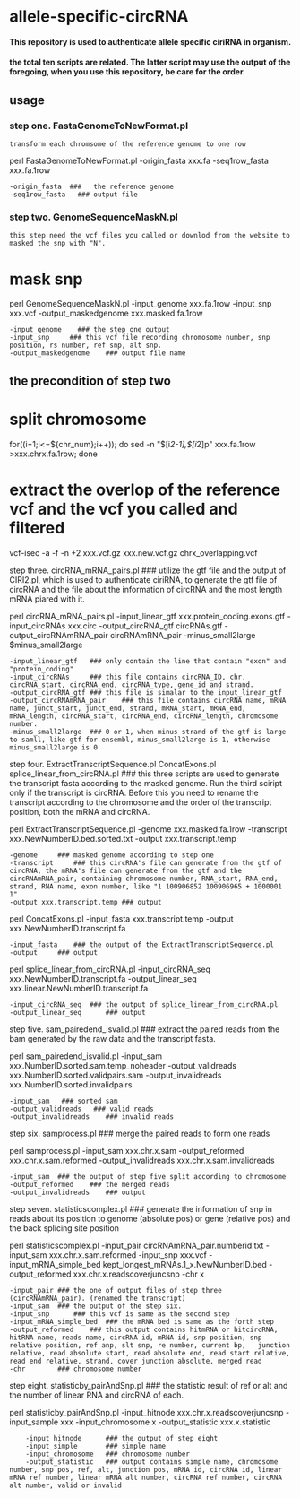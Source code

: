 # allele-specific-circRNA

#### This repository is used to authenticate allele specific ciriRNA in organism.

#### the total ten scripts are related. The latter script may use the output of the foregoing, when you use this repository, be care for the order.

## usage

### step one. FastaGenomeToNewFormat.pl    
	transform each chromsome of the reference genome to one row

perl FastaGenomeToNewFormat.pl -origin_fasta xxx.fa -seq1row_fasta xxx.fa.1row

	-origin_fasta  ###   the reference genome
	-seq1row_fasta   ### output file
    
  
### step two. GenomeSequenceMaskN.pl   
	this step need the vcf files you called or downlod from the website to masked the snp with "N". 

# mask snp
perl GenomeSequenceMaskN.pl -input_genome xxx.fa.1row -input_snp xxx.vcf -output_maskedgenome xxx.masked.fa.1row

	-input_genome    ### the step one output
	-input_snp     ### this vcf file recording chromosome number, snp position, rs number, ref snp, alt snp.
	-output_maskedgenome	### output file name

## the precondition of step two

# split chromosome
for((i=1;i<=${chr_num};i++));
do
	sed -n "$[i*2-1],$[i*2]p" xxx.fa.1row >xxx.chrx.fa.1row;
done

# extract the overlop of the reference vcf and the vcf you called and filtered

vcf-isec -a -f -n +2 xxx.vcf.gz xxx.new.vcf.gz chrx_overlapping.vcf







step three. circRNA_mRNA_pairs.pl	### utilize the gtf file and the output of CIRI2.pl, which is used to  authenticate ciriRNA, to generate the gtf file of circRNA and the file about the information of circRNA and the most length mRNA piared with it. 
 
perl circRNA_mRNA_pairs.pl -input_linear_gtf  xxx.protein_coding.exons.gtf -input_circRNAs   xxx.circ -output_circRNA_gtf circRNAs.gtf -output_circRNAmRNA_pair  circRNAmRNA_pair -minus_small2large $minus_small2large

	-input_linear_gtf	### only contain the line that contain "exon" and "protein_coding"
	-input_circRNAs		### this file contains circRNA_ID, chr, circRNA_start, circRNA_end, circRNA_type, gene_id and strand.
	-output_circRNA_gtf	### this file is simalar to the input_linear_gtf
	-output_circRNAmRNA_pair	### this file contains circRNA name, mRNA name, junct_start, junct_end, strand, mRNA_start, mRNA_end, mRNA_length, circRNA_start, circRNA_end, circRNA_length, chromosome number.
	-minus_small2large 	### 0 or 1, when minus strand of the gtf is large to samll, like gtf for ensembl, minus_small2large is 1, otherwise minus_small2large is 0
	
	
step four. ExtractTranscriptSequence.pl ConcatExons.pl splice_linear_from_circRNA.pl	### this three scripts are used to  generate the transcript fasta according to the masked genome. Run the third sciript only if the transcript is circRNA. Before this you need to rename the transcript according to the chromosome and the order of the transcript position, both the mRNA and circRNA.

perl ExtractTranscriptSequence.pl -genome xxx.masked.fa.1row -transcript xxx.NewNumberID.bed.sorted.txt -output xxx.transcript.temp

	-genome 	### masked genome according to step one
	-transcript 	### this circRNA's file can generate from the gtf of circRNA, the mRNA's file can generate from the gtf and the circRNAmRNA_pair, containing chromosome number, RNA_start, RNA_end, strand, RNA name, exon number, like "1 100906852 100906965 + 1000001 1"
	-output xxx.transcript.temp	### output
	
perl ConcatExons.pl -input_fasta xxx.transcript.temp -output  xxx.NewNumberID.transcript.fa 

	-input_fasta 	### the output of the ExtractTranscriptSequence.pl 
	-output  	### output
	
perl splice_linear_from_circRNA.pl  -input_circRNA_seq  xxx.NewNumberID.transcript.fa -output_linear_seq  xxx.linear.NewNumberID.transcript.fa

	-input_circRNA_seq	### the output of splice_linear_from_circRNA.pl
	-output_linear_seq  	### output


step five. sam_pairedend_isvalid.pl	### extract the paired reads from the bam generated by the raw data and the transcript fasta.

perl sam_pairedend_isvalid.pl  -input_sam   xxx.NumberID.sorted.sam.temp_noheader -output_validreads   xxx.NumberID.sorted.validpairs.sam -output_invalidreads xxx.NumberID.sorted.invalidpairs


	-input_sam   ### sorted sam
	-output_validreads   ### valid reads
	-output_invalidreads 	### invalid reads


step six. samprocess.pl		### merge the paired reads to form one reads

perl samprocess.pl -input_sam xxx.chr.x.sam -output_reformed xxx.chr.x.sam.reformed -output_invalidreads xxx.chr.x.sam.invalidreads

	-input_sam 	### the output of step five split according to chromosome
	-output_reformed 	### the merged reads
	-output_invalidreads 	### output


step seven. statisticscomplex.pl	### generate the information of snp in reads about its position to genome (absolute pos) or gene (relative pos) and the back splicing site position

perl statisticscomplex.pl -input_pair circRNAmRNA_pair.numberid.txt -input_sam xxx.chr.x.sam.reformed -input_snp xxx.vcf -input_mRNA_simple_bed kept_longest_mRNAs.1_x.NewNumberID.bed -output_reformed xxx.chr.x.readscoverjuncsnp -chr x

	-input_pair	### the one of output files of step three (circRNAmRNA_pair). (renamed the transcript)
	-input_sam 	### the output of the step six. 
	-input_snp  	### this vcf is same as the second step 
	-input_mRNA_simple_bed 	### the mRNA bed is same as the forth step
	-output_reformed 	### this output contains hitmRNA or hitcircRNA, hitRNA name, reads name, circRNA id, mRNA id, snp position, snp relative position, ref anp, slt snp, re number, current bp,   junction relative, read absolute start, read absolute end, read start relative, read end relative, strand, cover junction absolute, merged read
	-chr 		### chromosome number


step eight. statisticby_pairAndSnp.pl	### the statistic result of ref or alt and the number of linear RNA and circRNA of 
each.

perl statisticby_pairAndSnp.pl -input_hitnode xxx.chr.x.readscoverjuncsnp -input_sample xxx -input_chromosome x -output_statistic xxx.x.statistic

		-input_hitnode		### the output of step eight
		-input_simple		### simple name
		-input_chromosome 	### chromosome number
		-output_statistic 	### output contains simple name, chromosome number, snp pos, ref, alt, junction pos, mRNA id, circRNA id, linear mRNA ref number, linear mRNA alt number, circRNA ref number, circRNA alt number, valid or invalid

